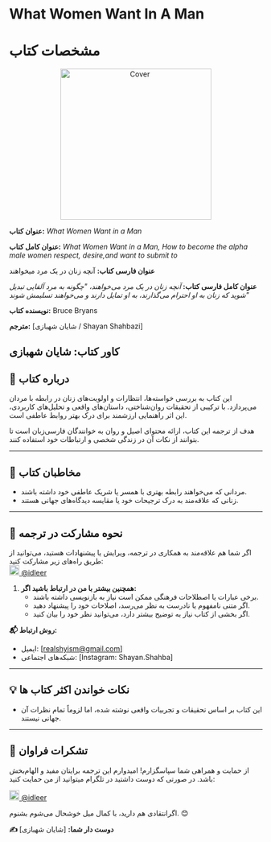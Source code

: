# What Women Want In A Man

# **مشخصات کتاب**  

<p align="center">
  <img src="https://s6.uupload.ir/files/untitled_taks.png" alt="Cover" width="300"/>
</p>


**عنوان کتاب:** *What Women Want in a Man* 

**عنوان کامل کتاب:** *What Women Want in a Man, How to become the alpha male women respect, desire,and want to submit to*

 **عنوان فارسی کتاب:** آنچه زنان در یک مرد میخواهند

**عنوان کامل فارسی کتاب:** *آنچه زنان در یک مرد می‌خواهند، "چگونه به مرد آلفایی تبدیل شوید که زنان به او احترام می‌گذارند، به او تمایل دارند و می‌خواهند تسلیمش شوند"*

**نویسنده کتاب:** Bruce Bryans

**مترجم:** [شایان شهبازی / Shayan Shahbazi]  

**کاور کتاب:** شایان شهبازی
---

## **📖 درباره کتاب**  
این کتاب به بررسی خواسته‌ها، انتظارات و اولویت‌های زنان در رابطه با مردان می‌پردازد. با ترکیبی از تحقیقات روان‌شناختی، داستان‌های واقعی و تحلیل‌های کاربردی، این اثر راهنمایی ارزشمند برای درک بهتر روابط عاطفی است.  

هدف از ترجمه این کتاب، ارائه محتوای اصیل و روان به خوانندگان فارسی‌زبان است تا بتوانند از نکات آن در زندگی شخصی و ارتباطات خود استفاده کنند.  

---

## **🎯 مخاطبان کتاب**  
- مردانی که می‌خواهند رابطه بهتری با همسر یا شریک عاطفی خود داشته باشند.  
- زنانی که علاقه‌مند به درک ترجیحات خود یا مقایسه دیدگاه‌های جهانی هستند.   

---
## **📝 نحوه مشارکت در ترجمه**  
اگر شما هم علاقه‌مند به همکاری در ترجمه، ویرایش یا پیشنهادات هستید، می‌توانید از طریق راه‌های زیر مشارکت کنید:  
<a href="https://t.me/idleer">
  <img src="https://img.icons8.com/color/48/000000/telegram-app--v1.png" width="20"/> @idleer
</a>

1. **همچنین بیشتر با من در ارتباط باشید اگر:**  
   - برخی عبارات یا اصطلاحات فرهنگی ممکن است نیاز به بازنویسی داشته باشند.  
   - اگر متنی نامفهوم یا نادرست به نظر می‌رسد، اصلاحات خود را پیشنهاد دهید. 
   - اگر بخشی از کتاب نیاز به توضیح بیشتر دارد، می‌توانید نظر خود را بیان کنید.  

**📬 روش ارتباط:**  
- ایمیل: [realshyism@gmail.com]  
- شبکه‌های اجتماعی: [Instagram: Shayan.Shahba]  

---
## **💡 نکات خواندن اکثر کتاب ها**  
- این کتاب بر اساس تحقیقات و تجربیات واقعی نوشته شده، اما لزوماً تمام نظرات آن جهانی نیستند.  
---

## **🙏 تشکرات فراوان**  
از حمایت و همراهی شما سپاسگزارم! امیدوارم این ترجمه برایتان مفید و الهام‌بخش باشد. در صورتی که دوست داشتید در تلگرام میتوانید از من حمایت کنید:

<a href="https://t.me/idleer">
  <img src="https://img.icons8.com/color/48/000000/telegram-app--v1.png" width="20"/> @idleer
</a> 

اگرانتقادی هم دارید، با کمال میل خوشحال می‌شوم بشنوم. 😊  

**✍️ دوست دار شما:** [شایان شهبازی]  
